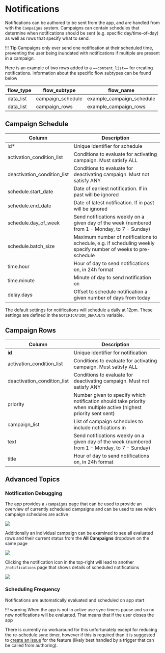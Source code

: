 #  Notifications

Notifications can be authored to be sent from the app, and are handled from with the `Campaigns` system. Campaigns can contain schedules that determine when notifications should be sent (e.g. specific day/time-of-day) as well as rows that specify what to send. 

!!! Tip
    Campaigns only ever send one notification at their scheduled time, preventing the user being inundated with notifications if multiple are present in a campaign.

Here is an example of two rows added to a `==content_list==` for creating notifications. Information about the specific flow subtypes can be found below

| flow_type | flow_subtype      | flow_name |
| --------- | ------------      | --------- |
|data_list	| campaign_schedule	| example_campaign_schedule |
|data_list	| campaign_rows	    | example_campaign_rows |

## Campaign Schedule

| Column            | Description |
| -----------     | ----------- |
| id*                            | Unique identifier for schedule |
| activation_condition_list     | Conditions to evaluate for activating campaign. Must satisfy ALL |
| deactivation_condition_list   | Conditions to evaluate for deactivating campaign. Must not satisfy ANY |
| schedule.start_date           | Date of earliest notification. If in past will be ignored |
| schedule.end_date             | Date of latest notification. If in past will be ignored |
| schedule.day_of_week          | Send notifications weekly on a given day of the week (numbered from 1 - Monday, to 7 - Sunday) |
| schedule.batch_size           | Maximum number of notifications to schedule, e.g. if scheduling weekly specify number of weeks to pre-schedule |
| time.hour                     | Hour of day to send notifications on, in 24h format       |
| time.minute                   | Minute of day to send notification on |
| delay.days                    | Offset to schedule notification a given number of days from today |

The default settings for notifications will schedule a daily at 12pm. These settings are defined in the `NOTIFICATION_DEFAULTS` variable.

## Campaign Rows

| Column            | Description |
| -----------     | ----------- |
| **id**                            | Unique identifier for notification |
| activation_condition_list     | Conditions to evaluate for activating campaign. Must satisfy ALL |
| deactivation_condition_list   | Conditions to evaluate for deactivating campaign. Must not satisfy ANY |
| priority           | Number given to specify which notification should take priority when multiple active (highest priority sent sent) |
| campaign_list             | List of campaign schedules to include notifications in |
| text          | Send notifications weekly on a given day of the week (numbered from 1 - Monday, to 7 - Sunday) |
| title                     | Hour of day to send notifications on, in 24h format       |

## Advanced Topics

### Notification Debugging
The app provides a `/campaigns` page that can be used to provide an overview of currently scheduled campaigns and can be used to see which campaign schedules are active

![](./images/notifications-campaigns-screen.png)

Additionally an individual campaign can be examined to see all evaluated rows and their current status from the **All Campaigns** dropdown on the same page

![](images/notifications-campaign-dropdown.png)

Clicking the notification icon in the top-right will lead to another `/notifications` page that shows details of scheduled notifications

![](./images/notifications-debug-screen.png)


### Scheduling Frequency
Notifications are automatically evaluated and scheduled on app start

!!! warning
    When the app is not in active use sync timers pause and so no new notifications will be evaluated. That means that if the user closes the app 

There is currently no workaround for this unfortunately except for reducing the re-schedule sync timer, however if this is required than it is suggested to [create an issue](https://github.com/IDEMSInternational/parenting-app-ui/issues/new/choose) for the feature (likely best handled by a trigger that can be called from authoring).